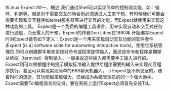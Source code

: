 #Linux Expect
##一、概述
我们通过Shell可以实现简单的控制流功能，如：循环、判断等。但是对于需要交互的场合则必须通过人工来干预，有时候我们可能会需要实现和交互程序如telnet服务器等进行交互的功能。而Expect就使用来实现这种功能的工具。
Expect是一个免费的编程工具语言，用来实现自动和交互式任务进行通信，而无需人的干预。Expect的作者Don Libes在1990年 开始编写Expect时对Expect做有如下定义：Expect是一个用来实现自动交互功能的软件套件 (Expect [is a] software suite for automating interactive tools)。使用它系统管理员 的可以创建脚本用来实现对命令或程序提供输入，而这些命令和程序是期望从终端（terminal）得到输入，一般来说这些输入都需要手工输入进行的。 Expect则可以根据程序的提示模拟标准输入提供给程序需要的输入来实现交互程序执行。甚至可以实现实现简单的BBS聊天机器人。 :)
Expect是不断发展的，随着时间的流逝，其功能越来越强大，已经成为系统管理员的的一个强大助手。Expect需要Tcl编程语言的支持，要在系统上运行Expect必须首先安装Tcl。

